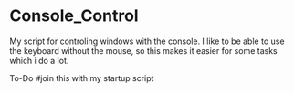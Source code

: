 # Console_Control
My script for controling windows with the console. I like to be able to use the keyboard without the mouse, so this makes it easier for some tasks which i do a lot.

To-Do
#join this with my startup script
